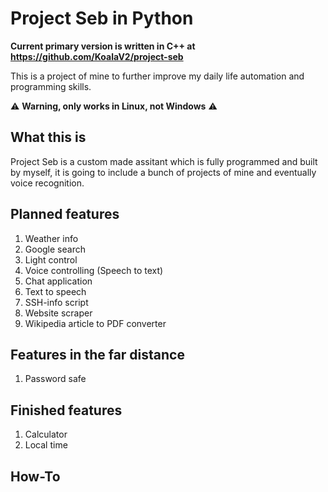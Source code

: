 # Project Seb in Python

**Current primary version is written in C++ at https://github.com/KoalaV2/project-seb**

This is a project of mine to further improve my daily life automation and programming skills.

:warning: **Warning, only works in Linux, not Windows** :warning: 

## What this is

Project Seb is a custom made assitant which is fully programmed and built by myself, it is going to include a bunch of projects of mine and eventually voice recognition.

## Planned features

1. Weather info
2. Google search
3. Light control 
4. Voice controlling (Speech to text)
5. Chat application
6. Text to speech
7. SSH-info script
8. Website scraper
9. Wikipedia article to PDF converter

## Features in the far distance

1. Password safe

## Finished features

1. Calculator
2. Local time

## How-To
